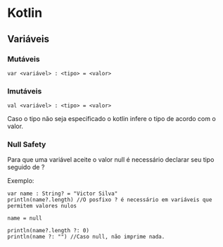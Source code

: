 # Kotlin

## Variáveis

### Mutáveis

```
var <variável> : <tipo> = <valor>
```

### Imutáveis

```
val <variável> : <tipo> = <valor>
```

Caso o tipo não seja especificado o kotlin infere o tipo de acordo com o valor.

### Null Safety

Para que uma variável aceite o valor null é necessário declarar seu tipo seguido de ?

Exemplo:

```
var name : String? = "Victor Silva"
println(name?.length) //O posfixo ? é necessário em variáveis que permitem valores nulos

name = null

println(name?.length ?: 0)
println(name ?: "") //Caso null, não imprime nada.
```

